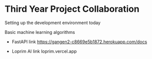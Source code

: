 # Third Year Project Collaboration

Setting up the development environment today  

Basic machine learning algorithms 

* FastAPI link
https://gangen2-c8669e5b1872.herokuapp.com/docs

* Loprim AI link
loprim.vercel.app
